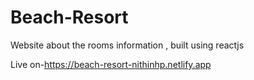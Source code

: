 # Beach-Resort
Website about the rooms information , built using reactjs 

Live on-https://beach-resort-nithinhp.netlify.app
